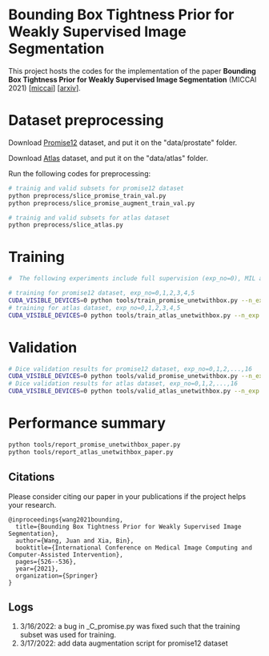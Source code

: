 # Bounding Box Tightness Prior for Weakly Supervised Image Segmentation

This project hosts the codes for the implementation of the paper **Bounding Box Tightness Prior for Weakly Supervised Image Segmentation** (MICCAI 2021) [[miccai](https://link.springer.com/chapter/10.1007/978-3-030-87196-3_49)] [[arxiv](https://arxiv.org/abs/2110.00934)].



# Dataset preprocessing

Download [Promise12](https://promise12.grand-challenge.org/) dataset, and put it on the "data/prostate" folder.

Download [Atlas](http://fcon_1000.projects.nitrc.org/indi/retro/atlas.html) dataset, and put it on the "data/atlas" folder.

Run the following codes for preprocessing:

```bash
# trainig and valid subsets for promise12 dataset
python preprocess/slice_promise_train_val.py
python preprocess/slice_promise_augment_train_val.py

# trainig and valid subsets for atlas dataset
python preprocess/slice_atlas.py
```

# Training

```bash
#  The following experiments include full supervision (exp_no=0), MIL ablation study (exp_no=1), smooth maximum approximation ablation study (exp_no=2,3), and main experiments (exp_no=4,5)

# training for promise12 dataset, exp_no=0,1,2,3,4,5
CUDA_VISIBLE_DEVICES=0 python tools/train_promise_unetwithbox.py --n_exp exp_no
# training for atlas dataset, exp_no=0,1,2,3,4,5
CUDA_VISIBLE_DEVICES=0 python tools/train_atlas_unetwithbox.py --n_exp exp_no
```

# Validation

```bash
# Dice validation results for promise12 dataset, exp_no=0,1,2,...,16
CUDA_VISIBLE_DEVICES=0 python tools/valid_promise_unetwithbox.py --n_exp exp_no
# Dice validation results for atlas dataset, exp_no=0,1,2,...,16
CUDA_VISIBLE_DEVICES=0 python tools/valid_atlas_unetwithbox.py --n_exp exp_no
```

# Performance summary

```bash
python tools/report_promise_unetwithbox_paper.py
python tools/report_atlas_unetwithbox_paper.py
```

## Citations

Please consider citing our paper in your publications if the project helps your research.

```
@inproceedings{wang2021bounding,
  title={Bounding Box Tightness Prior for Weakly Supervised Image Segmentation},
  author={Wang, Juan and Xia, Bin},
  booktitle={International Conference on Medical Image Computing and Computer-Assisted Intervention},
  pages={526--536},
  year={2021},
  organization={Springer}
}
```

## Logs
1. 3/16/2022: a bug in _C_promise.py was fixed such that the training subset was used for training.
2. 3/17/2022: add data augmentation script for promise12 dataset


